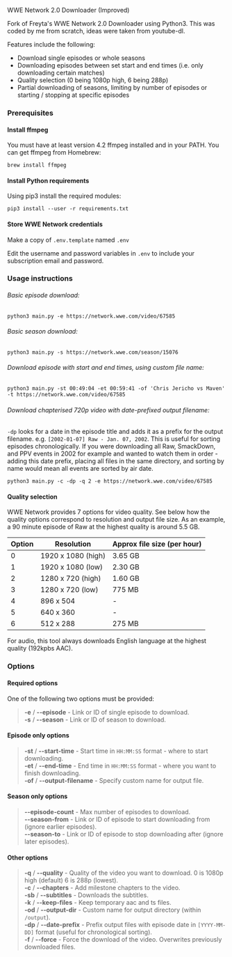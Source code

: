 WWE Network 2.0 Downloader (Improved)

Fork of Freyta's WWE Network 2.0 Downloader using Python3. This was coded by me from scratch, ideas were taken from youtube-dl.

Features include the following:
- Download single episodes or whole seasons
- Downloading episodes between set start and end times (i.e. only downloading certain matches)
- Quality selection (0 being 1080p high, 6 being 288p)
- Partial downloading of seasons, limiting by number of episodes or starting / stopping at specific episodes

### Prerequisites

#### Install ffmpeg
You must have at least version 4.2 ffmpeg installed and in your PATH. You can get ffmpeg from Homebrew:

`brew install ffmpeg`

#### Install Python requirements
Using pip3 install the required modules:

`pip3 install --user -r requirements.txt`

#### Store WWE Network credentials
Make a copy of `.env.template` named `.env`

Edit the username and password variables in `.env` to include your subscription email and password.

### Usage instructions

###### Basic episode download:

`python3 main.py -e https://network.wwe.com/video/67585`

###### Basic season download:

`python3 main.py -s https://network.wwe.com/season/15076`

###### Download episode with start and end times, using custom file name:

`python3 main.py -st 00:49:04 -et 00:59:41 -of 'Chris Jericho vs Maven' -t https://network.wwe.com/video/67585`

###### Download chapterised 720p video with date-prefixed output filename:

`-dp` looks for a date in the episode title and adds it as a prefix for the output filename. e.g. `[2002-01-07] Raw - Jan. 07, 2002`. This is useful for sorting episodes chronologically. If you were downloading all Raw, SmackDown, and PPV events in 2002 for example and wanted to watch them in order - adding this date prefix, placing all files in the same directory, and sorting by name would mean all events are sorted by air date. 

`python3 main.py -c -dp -q 2 -e https://network.wwe.com/video/67585`

#### Quality selection

WWE Network provides 7 options for video quality. See below how the quality options correspond to resolution and output file size. As an example, a 90 minute episode of Raw at the highest quality is around 5.5 GB.

| Option | Resolution         | Approx file size (per hour) |
|--------|--------------------|-----------------------------|
| 0      | 1920 x 1080 (high) | 3.65 GB                     |                     
| 1      | 1920 x 1080 (low)  | 2.30 GB                     |                     
| 2      | 1280 x 720  (high) | 1.60 GB                     |                     
| 3      | 1280 x 720 (low)   | 775 MB                      |                     
| 4      | 896 x 504          | -                           |                     
| 5      | 640 x 360          | -                           |                     
| 6      | 512 x 288          | 275 MB                      |

For audio, this tool always downloads English language at the highest quality (192kpbs AAC).

### Options

#### Required options

One of the following two options must be provided:
> **-e** / **--episode** - Link or ID of single episode to download.\
> **-s** / **--season** - Link or ID of season to download.

#### Episode only options
> **-st** / **--start-time** - Start time in `HH:MM:SS` format - where to start downloading.\
> **-et** / **--end-time** - End time in `HH:MM:SS` format - where you want to finish downloading.\
> **-of** / **--output-filename** - Specify custom name for output file.

#### Season only options
> **--episode-count** - Max number of episodes to download.\
> **--season-from** - Link or ID of episode to start downloading from (ignore earlier episodes).\
> **--season-to** - Link or ID of episode to stop downloading after (ignore later episodes).

#### Other options
> **-q** / **--quality** - Quality of the video you want to download. 0 is 1080p high (default) 6 is 288p (lowest).\
> **-c** / **--chapters** - Add milestone chapters to the video.\
> **-sb** / **--subtitles** - Downloads the subtitles.\
> **-k** / **--keep-files** - Keep temporary aac and ts files.\
> **-od** / **--output-dir** - Custom name for output directory (within `/output`).\
> **-dp** / **--date-prefix** - Prefix output files with episode date in `[YYYY-MM-DD]` format (useful for chronological sorting).\
> **-f** / **--force** - Force the download of the video. Overwrites previously downloaded files.



